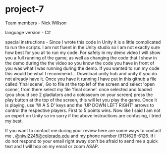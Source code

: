 # project-7

Team members - Nick Willson

language version - C#

special instructions - Since I wrote this code in Unity it is a little complicated to run the scripts. I am not fluent in the Unity studio so I am not exactly sure how best for
                  you all to run my code. For safety in my demo video I will show you a full running of the game, as well as changing the code that I show in the demo during the 
                  the video so you know the code you have in front of you was what I was running during the demo. If you wanted to run my code this would be what I recommend...
                  Download unity hub and unity if you do not already have it. Once you have it running I have put in this github a file called 'final scene',
                  Go to file at the top lef of the screen and select 'open scene', from there select my file 'final scene'. once selected and loaded (you should see 2 gladiators                     and a colosseum on your screen) press the play button at the top of the screen, this will let you play the game. Once it is playing, use 'W A S D' keys and the                     'UP DOWN LEFT RIGHT' arrows to control the respective players. First to 5 points wins. Now like I said I am not an expert on Unity so im sorry if the above                          instructions are confusing, i tried my best. 
                  
If you want to contact me during your review here are some ways to contact me , @niwi2245@colorado.edu and my phone number (913)626-6126. If i do not respond to your email right away don't be afraid to send me a quick text and I will hop on my email or zoom ASAP.

